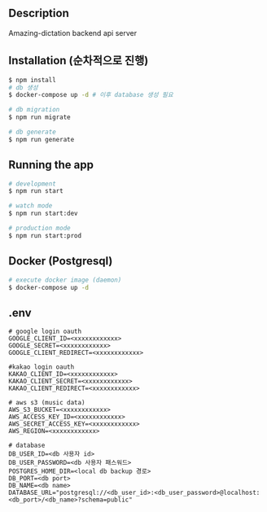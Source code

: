 
## Description

Amazing-dictation backend api server

## Installation (순차적으로 진행)

```bash
$ npm install
# db 생성
$ docker-compose up -d # 이후 database 생성 필요

# db migration
$ npm run migrate

# db generate
$ npm run generate 
```

## Running the app

```bash
# development
$ npm run start

# watch mode
$ npm run start:dev

# production mode
$ npm run start:prod


```

## Docker (Postgresql)

```bash
# execute docker image (daemon)
$ docker-compose up -d
```

## .env
```dotenv
# google login oauth 
GOOGLE_CLIENT_ID=<xxxxxxxxxxxx>
GOOGLE_SECRET=<xxxxxxxxxxxx>
GOOGLE_CLIENT_REDIRECT=<xxxxxxxxxxxx>

#kakao login oauth
KAKAO_CLIENT_ID=<xxxxxxxxxxxx>
KAKAO_CLIENT_SECRET=<xxxxxxxxxxxx>
KAKAO_CLIENT_REDIRECT=<xxxxxxxxxxxx>

# aws s3 (music data)
AWS_S3_BUCKET=<xxxxxxxxxxxx>
AWS_ACCESS_KEY_ID=<xxxxxxxxxxxx>
AWS_SECRET_ACCESS_KEY=<xxxxxxxxxxxx>
AWS_REGION=<xxxxxxxxxxxx>

# database
DB_USER_ID=<db 사용자 id>
DB_USER_PASSWORD=<db 사용자 패스워드>
POSTGRES_HOME_DIR=<local db backup 경로>
DB_PORT=<db port>
DB_NAME=<db name>
DATABASE_URL="postgresql://<db_user_id>:<db_user_password>@localhost:<db_port>/<db_name>?schema=public"
```
